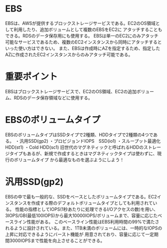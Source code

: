 # EBS
EBSは、AWSが提供するブロックストレージサービスである。EC2のOS領域として利用したり、追加ボリュームとして複数のEBSをEC2に
アタッチすることもできる。RDSのデータ保存用にも使用する。
EBSは単一のEC2にのみアタッチ可能なサービスであるため、複数のEC2インスタンスから同時にアタッチするといった使い方はできない。
また、EBSは作成時にAZを指定するため、指定したAZに作成されたEC2インスタンスからのみアタッチ可能である。

# 重要ポイント
EBSはブロックストレージサービスで、EC2のOS領域、EC2の追加ボリューム、RDSのデータ保存領域などに使用する。

# EBSのボリュームタイプ
EBSのボリュームタイプはSSDタイプで2種類、HDDタイプで2種類の4つである。
・汎用SSD(gp2)
・プロビジョンドIOPS　SSD(io1)
・スループット最適化HDD(st1)
・Cold HDD(sc1)
旧世代のマグネティックと呼ばれるHDDのストレージタイプもあるが、新規で作成するときはマグネティックタイプは使わずに、現行のボリュームタイプ
から最適なものを選ぶようにしよう！

# 汎用SSD(gp2)
EBSの中で最も一般的な、SSDをベースとしたボリュームタイプである。EC2インスタンスを作成する際のデフォルトボリュームタイプとしても利用されている。
性能の指標としてIOPS(1秒あたりに処理できるI/Oアクセスの数)を用い、3IOPS/GB(最低100IOPS)から最大10000IOPS/ボリュームまで、容量に応じたベースライン性能がある。
このベースライン性能はEBS利用時間の99%で満たされるように設計されている。また、1TB未満のボリュームには、一時的なIOPSの上昇に対応できるようにバースト機能が
用意されており、容量に応じて一定期間3000IOPSまで性能を向上させることができる。

